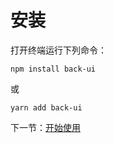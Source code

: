 # 安装

打开终端运行下列命令：

```
npm install back-ui
```

或

```
yarn add back-ui
```

下一节：[开始使用](#/doc/get-started)